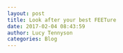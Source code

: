 ```yaml
---
layout: post
title: Look after your best FEETure
date: 2017-02-04 08:43:59
author: Lucy Tennyson
categories: Blog
---
```

